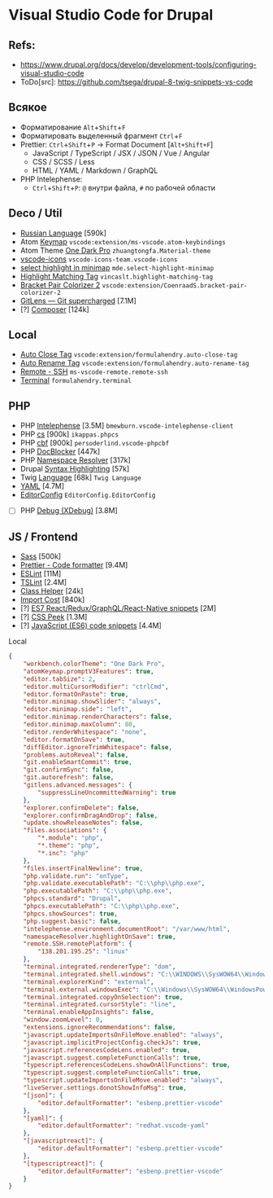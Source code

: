 # Visual Studio Code for Drupal

## Refs:
* https://www.drupal.org/docs/develop/development-tools/configuring-visual-studio-code
* ToDo[src]: https://github.com/tsega/drupal-8-twig-snippets-vs-code

## Всякое
* Форматирование `Alt`+`Shift`+`F`
* Форматировать выделенный фрагмент `Ctrl`+`F`
* Prettier: `Ctrl`+`Shift`+`P` -> Format Document [`Alt+Shift+F`]
  - JavaScript / TypeScript / JSX / JSON / Vue / Angular
  - CSS / SCSS / Less
  - HTML / YAML / Markdown / GraphQL
* PHP Intelephense:
  - `Ctrl`+`Shift`+`P`: `@` внутри файла, `#` по рабочей области

## Deco / Util
* [Russian Language](https://marketplace.visualstudio.com/items?itemName=MS-CEINTL.vscode-language-pack-ru) [590k]
* Atom [Keymap](https://marketplace.visualstudio.com/items?itemName=ms-vscode.atom-keybindings) `vscode:extension/ms-vscode.atom-keybindings`
* Atom Theme [One Dark Pro](https://marketplace.visualstudio.com/items?itemName=zhuangtongfa.Material-theme) `zhuangtongfa.Material-theme`
* [vscode-icons](https://marketplace.visualstudio.com/items?itemName=vscode-icons-team.vscode-icons) `vscode-icons-team.vscode-icons`
* [select highlight in minimap](https://marketplace.visualstudio.com/items?itemName=mde.select-highlight-minimap) `mde.select-highlight-minimap`
* [Highlight Matching Tag](https://marketplace.visualstudio.com/items?itemName=vincaslt.highlight-matching-tag) `vincaslt.highlight-matching-tag`
* [Bracket Pair Colorizer 2](https://marketplace.visualstudio.com/items?itemName=CoenraadS.bracket-pair-colorizer-2) `vscode:extension/CoenraadS.bracket-pair-colorizer-2`
* [GitLens — Git supercharged](https://marketplace.visualstudio.com/items?itemName=eamodio.gitlens) [7.1M]
* [?] [Composer](https://marketplace.visualstudio.com/items?itemName=ikappas.composer) [124k]

## Local
* [Auto Close Tag](https://marketplace.visualstudio.com/items?itemName=formulahendry.auto-close-tag) `vscode:extension/formulahendry.auto-close-tag`
* [Auto Rename Tag](https://marketplace.visualstudio.com/items?itemName=formulahendry.auto-rename-tag) `vscode:extension/formulahendry.auto-rename-tag`
* [Remote - SSH](https://marketplace.visualstudio.com/items?itemName=ms-vscode-remote.remote-ssh) `ms-vscode-remote.remote-ssh`
* [Terminal](https://marketplace.visualstudio.com/items?itemName=formulahendry.terminal) `formulahendry.terminal`

## PHP
* PHP [Intelephense](https://marketplace.visualstudio.com/items?itemName=bmewburn.vscode-intelephense-client) [3.5M] `bmewburn.vscode-intelephense-client`
* PHP [cs](https://marketplace.visualstudio.com/items?itemName=ikappas.phpcs) [900k] `ikappas.phpcs`
* PHP [cbf](https://marketplace.visualstudio.com/items?itemName=persoderlind.vscode-phpcbf) [900k] `persoderlind.vscode-phpcbf`
* PHP [DocBlocker](https://marketplace.visualstudio.com/items?itemName=neilbrayfield.php-docblocker) [447k]
* PHP [Namespace Resolver](https://marketplace.visualstudio.com/items?itemName=MehediDracula.php-namespace-resolver) [317k]
* Drupal [Syntax Highlighting](https://marketplace.visualstudio.com/items?itemName=marcostazi.VS-code-drupal) [57k]
* Twig [Language](https://marketplace.visualstudio.com/items?itemName=mblode.twig-language) [68k] `Twig Language`
* [YAML](https://marketplace.visualstudio.com/items?itemName=redhat.vscode-yaml) [4.7M]
* [EditorConfig](https://marketplace.visualstudio.com/items?itemName=EditorConfig.EditorConfig) `EditorConfig.EditorConfig`
* [ ] PHP [Debug  (XDebug)](https://marketplace.visualstudio.com/items?itemName=felixfbecker.php-debug) [3.8M]

## JS / Frontend
* [Sass](https://marketplace.visualstudio.com/items?itemName=Syler.sass-indented) [500k]
* [Prettier - Code formatter](https://marketplace.visualstudio.com/items?itemName=esbenp.prettier-vscode) [9.4M]
* [ESLint](https://marketplace.visualstudio.com/items?itemName=dbaeumer.vscode-eslint) [11M]
* [TSLint](https://marketplace.visualstudio.com/items?itemName=ms-vscode.vscode-typescript-tslint-plugin) [2.4M]
* [Class Helper](https://marketplace.visualstudio.com/items?itemName=predrag-nikolic.php-class-helper) [24k]
* [Import Cost](https://marketplace.visualstudio.com/items?itemName=wix.vscode-import-cost) [840k]
* [?] [ES7 React/Redux/GraphQL/React-Native snippets](https://marketplace.visualstudio.com/items?itemName=dsznajder.es7-react-js-snippets) [2M]
* [?] [CSS Peek](https://marketplace.visualstudio.com/items?itemName=pranaygp.vscode-css-peek) [1.3M]
* [?] [JavaScript (ES6) code snippets](https://marketplace.visualstudio.com/items?itemName=xabikos.JavaScriptSnippets) [4.4M]

Local
```json
{
    "workbench.colorTheme": "One Dark Pro",
    "atomKeymap.promptV3Features": true,
    "editor.tabSize": 2,
    "editor.multiCursorModifier": "ctrlCmd",
    "editor.formatOnPaste": true,
    "editor.minimap.showSlider": "always",
    "editor.minimap.side": "left",
    "editor.minimap.renderCharacters": false,
    "editor.minimap.maxColumn": 80,
    "editor.renderWhitespace": "none",
    "editor.formatOnSave": true,
    "diffEditor.ignoreTrimWhitespace": false,
    "problems.autoReveal": false,
    "git.enableSmartCommit": true,
    "git.confirmSync": false,
    "git.autorefresh": false,
    "gitlens.advanced.messages": {
        "suppressLineUncommittedWarning": true
    },
    "explorer.confirmDelete": false,
    "explorer.confirmDragAndDrop": false,
    "update.showReleaseNotes": false,
    "files.associations": {
        "*.module": "php",
        "*.theme": "php",
        "*.inc": "php"
    },
    "files.insertFinalNewline": true,
    "php.validate.run": "onType",
    "php.validate.executablePath": "C:\\php\\php.exe",
    "php.executablePath": "C:\\php\\php.exe",
    "phpcs.standard": "Drupal",
    "phpcs.executablePath": "C:\\php\\php.exe",
    "phpcs.showSources": true,
    "php.suggest.basic": false,
    "intelephense.environment.documentRoot": "/var/www/html",
    "namespaceResolver.highlightOnSave": true,
    "remote.SSH.remotePlatform": {
        "138.201.195.25": "linux"
    },
    "terminal.integrated.rendererType": "dom",
    "terminal.integrated.shell.windows": "C:\\WINDOWS\\SysWOW64\\WindowsPowerShell\\v1.0\\powershell.exe",
    "terminal.explorerKind": "external",
    "terminal.external.windowsExec": "C:\\Windows\\SysWOW64\\WindowsPowerShell\\v1.0\\powershell.exe",
    "terminal.integrated.copyOnSelection": true,
    "terminal.integrated.cursorStyle": "line",
    "terminal.enableAppInsights": false,
    "window.zoomLevel": 0,
    "extensions.ignoreRecommendations": false,
    "javascript.updateImportsOnFileMove.enabled": "always",
    "javascript.implicitProjectConfig.checkJs": true,
    "javascript.referencesCodeLens.enabled": true,
    "javascript.suggest.completeFunctionCalls": true,
    "typescript.referencesCodeLens.showOnAllFunctions": true,
    "typescript.suggest.completeFunctionCalls": true,
    "typescript.updateImportsOnFileMove.enabled": "always",
    "liveServer.settings.donotShowInfoMsg": true,
    "[json]": {
        "editor.defaultFormatter": "esbenp.prettier-vscode"
    },
    "[yaml]": {
        "editor.defaultFormatter": "redhat.vscode-yaml"
    },
    "[javascriptreact]": {
        "editor.defaultFormatter": "esbenp.prettier-vscode"
    },
    "[typescriptreact]": {
        "editor.defaultFormatter": "esbenp.prettier-vscode"
    }
}
```
